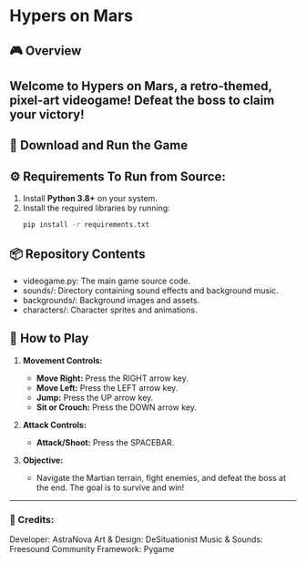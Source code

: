 # Hypers on Mars

## 🎮 Overview

Welcome to **Hypers on Mars**, a retro-themed, pixel-art videogame! Defeat the boss to claim your victory!
---

## 💾 Download and Run the Game


## ⚙️ Requirements To Run from Source:
1. Install **Python 3.8+** on your system.
2. Install the required libraries by running:
   ```bash
   pip install -r requirements.txt

## 📦 Repository Contents
 - videogame.py: The main game source code.
 - sounds/: Directory containing sound effects and background music.
 - backgrounds/: Background images and assets.
 - characters/: Character sprites and animations.

## 🚀 How to Play

1. **Movement Controls:**
   - **Move Right:** Press the RIGHT arrow key.
   - **Move Left:** Press the LEFT arrow key.
   - **Jump:** Press the UP arrow key.
   - **Sit or Crouch:** Press the DOWN arrow key.

2. **Attack Controls:**
   - **Attack/Shoot:** Press the SPACEBAR.

3. **Objective:**
   - Navigate the Martian terrain, fight enemies, and defeat the boss at the end. The goal is to survive and win!

---
### 🖤 Credits:
Developer: AstraNova
Art & Design: DeSituationist
Music & Sounds: Freesound Community
Framework: Pygame
